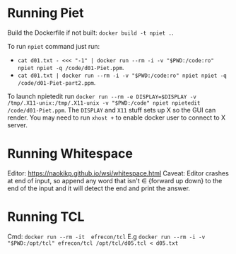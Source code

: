 # Running Piet

Build the Dockerfile if not built: `docker build -t npiet .`.

To run `npiet` command just run:
- `cat d01.txt - <<< "-1" | docker run --rm -i -v "$PWD:/code:ro"
  npiet npiet -q /code/d01-Piet.ppm`.
- `cat d01.txt | docker run --rm -i -v "$PWD:/code:ro"
  npiet npiet -q /code/d01-Piet-part2.ppm`.

To launch npietedit run `docker run --rm -e DISPLAY=$DISPLAY -v /tmp/.X11-unix:/tmp/.X11-unix -v
"$PWD:/code" npiet npietedit /code/d01-Piet.ppm`. The `DISPLAY` and `X11` stuff sets up X so the
GUI can render. You may need to run `xhost +` to enable docker user to connect to X server.

# Running Whitespace

Editor: https://naokikp.github.io/wsi/whitespace.html
Caveat: Editor crashes at end of input, so append any word that isn't ∈ {forward up down} to the end
of the input and it will detect the end and print the answer.

# Running TCL

Cmd: `docker run --rm -it  efrecon/tcl`
E.g `docker run --rm -i -v "$PWD:/opt/tcl" efrecon/tcl /opt/tcl/d05.tcl < d05.txt`
